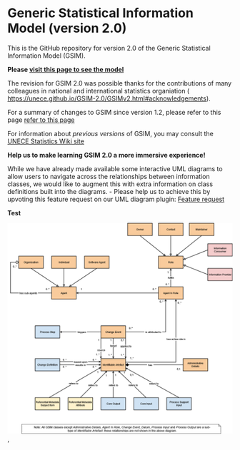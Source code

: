 # Generic Statistical Information Model (version 2.0)

This is the GitHub repository for version 2.0 of the Generic Statistical Information Model (GSIM). 

**Please [visit this page to see the model](https://unece.github.io/GSIM-2.0/GSIMv2.html)**

The revision for GSIM 2.0 was possible thanks for the contributions of many colleagues in national and international statistics organiation ( https://unece.github.io/GSIM-2.0/GSIMv2.html#acknowledgements).

For a summary of changes to GSIM since version 1.2, please refer to this page [refer to this page](https://github.com/UNECE/GSIM-2.0/blob/42b3f8ea173fd31a451e25b110ba7979a6064e40/Changes%20since%20GSIM%20v1.2/Introduction.md)

For information about _previous versions_ of GSIM, you may consult the [UNECE Statistics Wiki site](https://statswiki.unece.org/display/gsim/Old+versions+of+GSIM)

**Help us to make learning GSIM 2.0 a more immersive experience!**

While we have already made available some interactive UML diagrams to allow users to navigate across the relationships between information classes, we would like to augment this with extra information on class definitions built into the diagrams. - Please help us to achieve this by upvoting this feature request on our UML diagram plugin: [Feature request](https://github.com/jgraph/drawio/discussions/4094)


**Test**
<!---
![Test Image Renamed](img/GSIM_2_0_Base_Group.drawio.png)
![Test Image Ink](https://user-images.githubusercontent.com/10498769/175003336-e65d63ac-180c-4eb4-b686-32aca25d57e6.jpeg)
--->

[<img src="img/GSIM_2_0_Base_Group.drawio.png">](https://app.diagrams.net/?lightbox=1&p=ex&#Uhttps%3A%2F%2Fraw.githubusercontent.com%2FUNECE%2FGSIM-2.0%2Fmain%2FUML%20Model%20Files%2FGSIM_2_0_Base_Group.drawio#%7B%22pageId%22%3A%220%22%7D),



